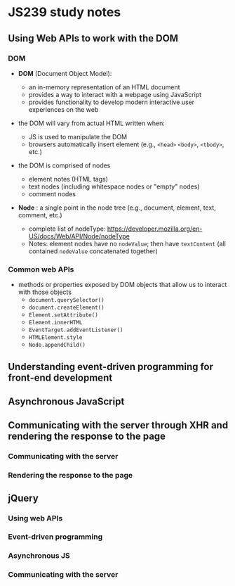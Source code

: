# JS239 study notes

## Using Web APIs to work with the DOM

### DOM
- **DOM** (Document Object Model):
  - an in-memory representation of an HTML document
  - provides a way to interact with a webpage using JavaScript
  - provides functionality to develop modern interactive user experiences on the web

- the DOM will vary from actual HTML written when:
  - JS is used to manipulate the DOM
  - browsers automatically insert element (e.g., `<head>` `<body>`, `<tbody>`, etc.)

- the DOM is comprised of nodes
  - element notes (HTML tags)
  - text nodes (including whitespace nodes or "empty" nodes)
  - comment nodes

- **Node** : a single point in the node tree (e.g., document, element, text, comment, etc.)
  - complete list of nodeType:  https://developer.mozilla.org/en-US/docs/Web/API/Node/nodeType
  - Notes:  element nodes have no `nodeValue`;  then have `textContent` (all contained `nodeValue` concatenated together)



### Common web APIs
- methods or properties exposed by DOM objects that allow us to interact with those objects
  - `document.querySelector()`
  - `document.createElement()`
  - `Element.setAttribute()`
  - `Element.innerHTML`
  - `EventTarget.addEventListener()`
  - `HTMLElement.style`
  - `Node.appendChild()`

## Understanding event-driven programming for front-end development


## Asynchronous JavaScript


## Communicating with the server through XHR and rendering the response to the page

### Communicating with the server

### Rendering the response to the page



## jQuery

### Using web APIs

### Event-driven programming

### Asynchronous JS

### Communicating with the server